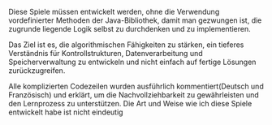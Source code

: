 Diese Spiele müssen entwickelt werden, ohne die Verwendung vordefinierter Methoden der Java-Bibliothek, damit man gezwungen ist,
die zugrunde liegende Logik selbst zu durchdenken und zu implementieren.

Das Ziel ist es, die algorithmischen Fähigkeiten zu stärken, ein tieferes Verständnis für Kontrollstrukturen, 
Datenverarbeitung und Speicherverwaltung zu entwickeln und nicht einfach auf fertige Lösungen zurückzugreifen.

Alle komplizierten Codezeilen wurden ausführlich kommentiert(Deutsch und Französisch) und erklärt, 
um die Nachvollziehbarkeit zu gewährleisten und den Lernprozess zu unterstützen.
Die Art und Weise wie ich diese Spiele entwickelt habe ist nicht eindeutig 
